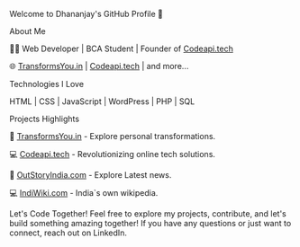 Welcome to Dhananjay's GitHub Profile 👋

About Me

👨‍💻 Web Developer | BCA Student | Founder of [Codeapi.tech](https://codeapi.tech/)

🌐 [TransformsYou.in](https://www.transformsyou.in/) | [Codeapi.tech](https://codeapi.tech/) | and more...

Technologies I Love

HTML | CSS | JavaScript | WordPress | PHP | SQL 

Projects Highlights

🚀 [TransformsYou.in](https://www.transformsyou.in/) - Explore personal transformations.

💻 [Codeapi.tech](https://codeapi.tech/) - Revolutionizing online tech solutions.

🚀 [OutStoryIndia.com](https://www.Outstoryindia.com/) - Explore Latest news.

💻 [IndiWiki.com](https://Indiwiki.com/) - India`s own wikipedia.


Let's Code Together!
Feel free to explore my projects, contribute, and let's build something amazing together! If you have any questions or just want to connect, reach out on LinkedIn.
